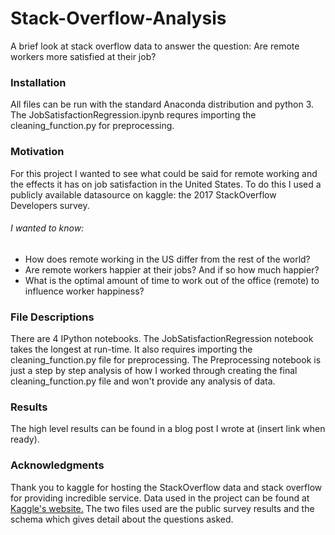 # Stack-Overflow-Analysis
A brief look at stack overflow data to answer the question: Are remote workers more satisfied at their job?

### Installation
All files can be run with the standard Anaconda distribution and python 3. The JobSatisfactionRegression.ipynb requres importing the cleaning_function.py for preprocessing.

### Motivation
For this project I wanted to see what could be said for remote working and the effects it has on job satisfaction in the United States. To do this I used a publicly available datasource on kaggle: the 2017 StackOverflow Developers survey.

###### I wanted to know:

- How does remote working in the US differ from the rest of the world?
- Are remote workers happier at their jobs? And if so how much happier?
- What is the optimal amount of time to work out of the office (remote) to influence worker happiness?

### File Descriptions

There are 4 IPython notebooks. The JobSatisfactionRegression notebook takes the longest at run-time. It also requires importing the cleaning_function.py file for preprocessing. The Preprocessing notebook is just a step by step analysis of how I worked through creating the final cleaning_function.py file and won't provide any analysis of data. 

### Results

The high level results can be found in a blog post I wrote at (insert link when ready).

### Acknowledgments

Thank you to kaggle for hosting the StackOverflow data and stack overflow for providing incredible service. 
Data used in the project can be found at
[Kaggle's website.](https://www.kaggle.com/stackoverflow/so-survey-2017/data  "Kaggle's site.")
The two files used are the public survey results and the schema which gives detail about the questions asked. 
